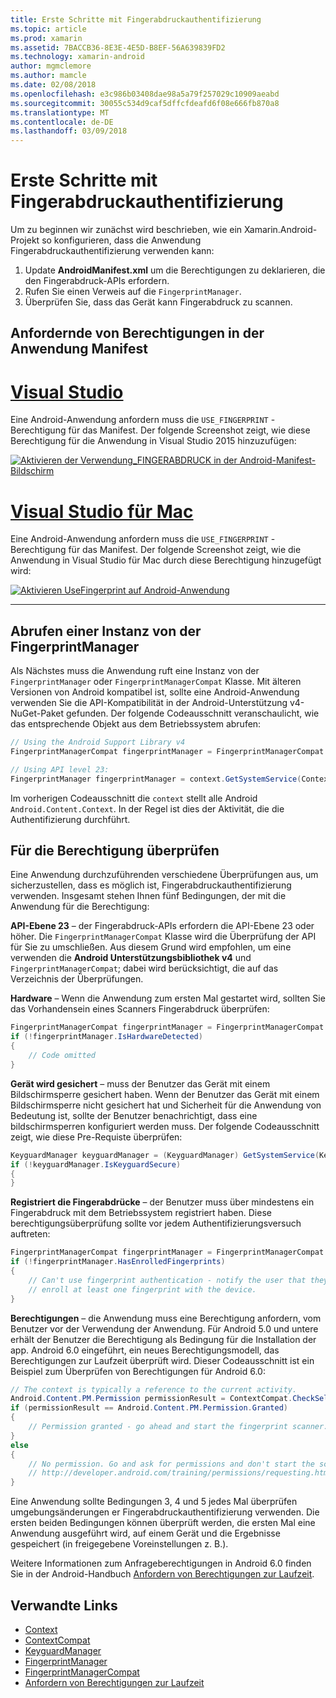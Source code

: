 ```yaml
---
title: Erste Schritte mit Fingerabdruckauthentifizierung
ms.topic: article
ms.prod: xamarin
ms.assetid: 7BACCB36-8E3E-4E5D-B8EF-56A639839FD2
ms.technology: xamarin-android
author: mgmclemore
ms.author: mamcle
ms.date: 02/08/2018
ms.openlocfilehash: e3c986b03408dae98a5a79f257029c10909aeabd
ms.sourcegitcommit: 30055c534d9caf5dffcfdeafd6f08e666fb870a8
ms.translationtype: MT
ms.contentlocale: de-DE
ms.lasthandoff: 03/09/2018
---
```

# <a name="getting-started-with-fingerprint-authentication"></a>Erste Schritte mit Fingerabdruckauthentifizierung

Um zu beginnen wir zunächst wird beschrieben, wie ein Xamarin.Android-Projekt so konfigurieren, dass die Anwendung Fingerabdruckauthentifizierung verwenden kann:

1. Update **AndroidManifest.xml** um die Berechtigungen zu deklarieren, die den Fingerabdruck-APIs erfordern.
2. Rufen Sie einen Verweis auf die `FingerprintManager`.
3. Überprüfen Sie, dass das Gerät kann Fingerabdruck zu scannen.

## <a name="requesting-permissions-in-the-application-manifest"></a>Anfordernde von Berechtigungen in der Anwendung Manifest

# <a name="visual-studiotabvswin"></a>[Visual Studio](#tab/vswin)

Eine Android-Anwendung anfordern muss die `USE_FINGERPRINT` -Berechtigung für das Manifest. Der folgende Screenshot zeigt, wie diese Berechtigung für die Anwendung in Visual Studio 2015 hinzuzufügen:

[![Aktivieren der Verwendung\_FINGERABDRUCK in der Android-Manifest-Bildschirm](get-started-images/fingerprint-01-vs.png)](get-started-images/fingerprint-01-vs.png#lightbox) 

# <a name="visual-studio-for-mactabvsmac"></a>[Visual Studio für Mac](#tab/vsmac)

Eine Android-Anwendung anfordern muss die `USE_FINGERPRINT` -Berechtigung für das Manifest. Der folgende Screenshot zeigt, wie die Anwendung in Visual Studio für Mac durch diese Berechtigung hinzugefügt wird:

[![Aktivieren UseFingerprint auf Android-Anwendung](get-started-images/fingerprint-01-xs.png)](get-started-images/fingerprint-01-xs.png#lightbox) 

-----

## <a name="getting-an-instance-of-the-fingerprintmanager"></a>Abrufen einer Instanz von der FingerprintManager

Als Nächstes muss die Anwendung ruft eine Instanz von der `FingerprintManager` oder `FingerprintManagerCompat` Klasse. Mit älteren Versionen von Android kompatibel ist, sollte eine Android-Anwendung verwenden Sie die API-Kompatibilität in der Android-Unterstützung v4-NuGet-Paket gefunden. Der folgende Codeausschnitt veranschaulicht, wie das entsprechende Objekt aus dem Betriebssystem abrufen: 

```csharp
// Using the Android Support Library v4
FingerprintManagerCompat fingerprintManager = FingerprintManagerCompat.From(context);

// Using API level 23:
FingerprintManager fingerprintManager = context.GetSystemService(Context.FingerprintService) as FingerprintManager;
```  

Im vorherigen Codeausschnitt die `context` stellt alle Android `Android.Content.Context`. In der Regel ist dies der Aktivität, die die Authentifizierung durchführt.

## <a name="checking-for-eligibility"></a>Für die Berechtigung überprüfen

Eine Anwendung durchzuführenden verschiedene Überprüfungen aus, um sicherzustellen, dass es möglich ist, Fingerabdruckauthentifizierung verwenden. Insgesamt stehen Ihnen fünf Bedingungen, der mit die Anwendung für die Berechtigung:  
 

**API-Ebene 23** &ndash; der Fingerabdruck-APIs erfordern die API-Ebene 23 oder höher. Die `FingerprintManagerCompat` Klasse wird die Überprüfung der API für Sie zu umschließen. Aus diesem Grund wird empfohlen, um eine verwenden die **Android Unterstützungsbibliothek v4** und `FingerprintManagerCompat`; dabei wird berücksichtigt, die auf das Verzeichnis der Überprüfungen.

**Hardware** &ndash; Wenn die Anwendung zum ersten Mal gestartet wird, sollten Sie das Vorhandensein eines Scanners Fingerabdruck überprüfen:

```csharp
FingerprintManagerCompat fingerprintManager = FingerprintManagerCompat.From(context);
if (!fingerprintManager.IsHardwareDetected)
{
    // Code omitted
}
```
    
**Gerät wird gesichert** &ndash; muss der Benutzer das Gerät mit einem Bildschirmsperre gesichert haben. Wenn der Benutzer das Gerät mit einem Bildschirmsperre nicht gesichert hat und Sicherheit für die Anwendung von Bedeutung ist, sollte der Benutzer benachrichtigt, dass eine bildschirmsperren konfiguriert werden muss. Der folgende Codeausschnitt zeigt, wie diese Pre-Requiste überprüfen:

```csharp
KeyguardManager keyguardManager = (KeyguardManager) GetSystemService(KeyguardService);
if (!keyguardManager.IsKeyguardSecure)
{
}
```

**Registriert die Fingerabdrücke** &ndash; der Benutzer muss über mindestens ein Fingerabdruck mit dem Betriebssystem registriert haben. Diese berechtigungsüberprüfung sollte vor jedem Authentifizierungsversuch auftreten:

```csharp
FingerprintManagerCompat fingerprintManager = FingerprintManagerCompat.From(context);
if (!fingerprintManager.HasEnrolledFingerprints)
{
    // Can't use fingerprint authentication - notify the user that they need to
    // enroll at least one fingerprint with the device.
}
```

**Berechtigungen** &ndash; die Anwendung muss eine Berechtigung anfordern, vom Benutzer vor der Verwendung der Anwendung. Für Android 5.0 und untere erhält der Benutzer die Berechtigung als Bedingung für die Installation der app. Android 6.0 eingeführt, ein neues Berechtigungsmodell, das Berechtigungen zur Laufzeit überprüft wird. Dieser Codeausschnitt ist ein Beispiel zum Überprüfen von Berechtigungen für Android 6.0:

```csharp
// The context is typically a reference to the current activity.
Android.Content.PM.Permission permissionResult = ContextCompat.CheckSelfPermission(context, Manifest.Permission.UseFingerprint);
if (permissionResult == Android.Content.PM.Permission.Granted)
{
    // Permission granted - go ahead and start the fingerprint scanner.
}
else
{
    // No permission. Go and ask for permissions and don't start the scanner. See
    // http://developer.android.com/training/permissions/requesting.html
}
```

Eine Anwendung sollte Bedingungen 3, 4 und 5 jedes Mal überprüfen umgebungsänderungen er Fingerabdruckauthentifizierung verwenden. Die ersten beiden Bedingungen können überprüft werden, die ersten Mal eine Anwendung ausgeführt wird, auf einem Gerät und die Ergebnisse gespeichert (in freigegebene Voreinstellungen z. B.).

Weitere Informationen zum Anfrageberechtigungen in Android 6.0 finden Sie in der Android-Handbuch [Anfordern von Berechtigungen zur Laufzeit](http://developer.android.com/training/permissions/requesting.html).



## <a name="related-links"></a>Verwandte Links

- [Context](https://developer.xamarin.com/api/type/Android.Content.Context/)
- [ContextCompat](https://developer.xamarin.com/api/type/Android.Support.V4.Content.ContextCompat/)
- [KeyguardManager](https://developer.xamarin.com/api/type/Android.App.KeyguardManager/)
- [FingerprintManager](http://developer.android.com/reference/android/hardware/fingerprint/FingerprintManager.html)
- [FingerprintManagerCompat](http://developer.android.com/reference/android/support/v4/hardware/fingerprint/FingerprintManagerCompat.html)
- [Anfordern von Berechtigungen zur Laufzeit](http://developer.android.com/training/permissions/requesting.html)
